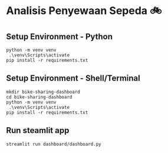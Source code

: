# Analisis Penyewaan Sepeda 🚲

## Setup Environment - Python
```
python -m venv venv 
 .\venv\Scripts\activate
pip install -r requirements.txt
```

## Setup Environment - Shell/Terminal
```
mkdir bike-sharing-dashboard
cd bike-sharing-dashboard
python -m venv venv
 .\venv\Scripts\activate
pip install -r requirements.txt
```

## Run steamlit app
```
streamlit run dashboard/dashboard.py
```
